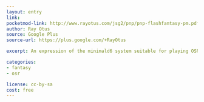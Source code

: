 ```yaml
---
layout: entry
link:
pocketmod-link: http://www.rayotus.com/jsg2/pnp/pnp-flashfantasy-pm.pdf
author: Ray Otus
source: Google Plus
source-url: https://plus.google.com/+RayOtus

excerpt: An expression of the minimald6 system suitable for playing OSR modules.

categories:
- fantasy
- osr

license: cc-by-sa
cost: free
---
```

